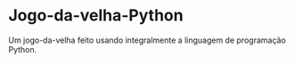 # Jogo-da-velha-Python
Um jogo-da-velha feito usando integralmente a linguagem de programação Python.

